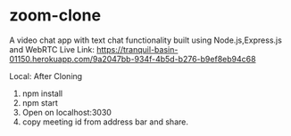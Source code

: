 # zoom-clone
A video chat app with text chat functionality built using Node.js,Express.js and WebRTC
Live Link:
https://tranquil-basin-01150.herokuapp.com/9a2047bb-934f-4b5d-b276-b9ef8eb94c68

Local:
After Cloning
1. npm install
2. npm start
3. Open on localhost:3030
4. copy meeting id from address bar and share.
